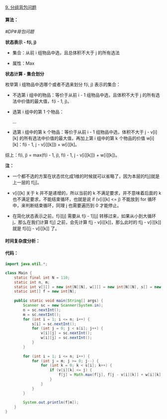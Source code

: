 [9. 分组背包问题](https://www.acwing.com/problem/content/9/)

#### 算法：

*#DP#背包问题*

**状态表示 - f(i, j)**

- 集合：从前 i 组物品中选，且总体积不大于 j 的所有选法

- 属性：Max

**状态计算 - 集合划分**

枚举第 i 组物品中选哪个或者不选来划分 f(i, j) 表示的集合：

- 不选第 i 组中的物品：等价于从前 i - 1 组物品中选，且体积不大于 j 的所有选法中价值的最大值，f(i - 1, j)。

- 选第 i 组中的第 1 个物品：

  ...

- 选第 i 组中的第 k 个物品：等价于从前 i - 1 组物品中选，体积不大于 j - v[i] [k] 的所有选法中价值的最大值，再加上第 i 组中的第 k 个物品的价值 w\[i][k]：f(i - 1, j - v\[i][k]]) + w\[i][k]。

综上：f(i, j) = max(f(i - 1, j), f(i - 1, j - v\[i][k]]) + w\[i][k])。

**注：**

- 一个都不选的方案在状态优化成1维的时候就可以省略了，因为本层的f[j]就是上一层的 f[j]。

- v\[i][k] 关于 k 并不是递增的，所以当前的 k 不满足要求，并不意味着后面的 k 也不满足要求，不能结束循环，也就是说 if (v\[i][k] <= j) 不能放到 for 循环中，来判断结束循环，同理 j 也需要遍历到 0 才能停止。

- 在简化状态表示之前，f\[i][j] 需要从 f\[i - 1][j] 转移过来，如果从小到大循环 j，那么在我们计算 f[j] 之前，会先计算 f[j - v\[i][k]]，那么此时的 f\[j - v\[i][k]] 就是 f\[i][j - v\[i][k]] 了。

#### 时间复杂度分析：



#### 代码：

```java
import java.util.*;

class Main {
    static final int N = 110;
    static int n, m;
    static int v[][] = new int[N][N], w[][] = new int[N][N], s[] = new int[N];
    static int[] f = new int[N];
    
    public static void main(String[] args) {
        Scanner sc = new Scanner(System.in);
        n = sc.nextInt();
        m = sc.nextInt();
        for (int i = 1; i <= n; i++) {
            s[i] = sc.nextInt();
            for (int j = 0; j < s[i]; j++) {
                v[i][j] = sc.nextInt();
                w[i][j] = sc.nextInt();
            }
        }
        
        for (int i = 1; i <= n; i++) {
            for (int j = m; j >= 0; j--) {
                for (int k = 0; k < s[i]; k++) {
                    if (v[i][k] <= j) {
                        f[j] = Math.max(f[j], f[j - v[i][k]] + w[i][k]);
                    }
                }
            }
        }
        
        System.out.println(f[m]);
    }
}
```

